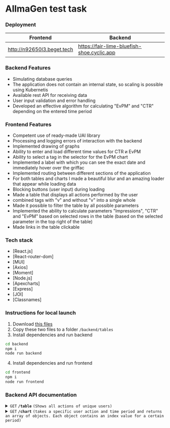 # AllmaGen test task

### Deployment
| Frontend | Backend |
| ------ | ------ |
| http://n92650l3.beget.tech | https://fair-lime-bluefish-shoe.cyclic.app |

### Backend Features
- Simulating database queries
- The application does not contain an internal state, so scaling is possible using Kubernetis
- Available rest API for receiving data
- User input validation and error handling
- Developed an effective algorithm for calculating "EvPM" and "CTR" depending on the entered time period

### Frontend Features
- Сompetent use of ready-made UAI library
- Processing and logging errors of interaction with the backend
- Implemented drawing of graphs
- Ability to enter and load different time values for CTR и EvPM
- Ability to select a tag in the selector for the EvPM chart
- Implemented a label with which you can see the exact date and immediately hover over the griffac
- Implemented routing between different sections of the application
- For both tables and charts I made a beautiful blur and an amazing loader that appear while loading data
- Blocking buttons (user input) during loading
- Made a table that displays all actions performed by the user
- combined tags with "v" and without "v" into a single whole
- Made it possible to filter the table by all possible parameters
- Implemented the ability to calculate parameters "Impressions", "CTR" and "EvPM" based on selected rows in the table (based on the selected parameter in the top right of the table)
- Made links in the table clickable


### Tech stack

- [React.js]
- [React-router-dom]
- [MUI]
- [Axios]
- [Moment]
- [Node.js]
- [Apexcharts]
- [Express]
- [JOI]
- [Classnames]


### Instructions for local launch

1. Download [this files](https://drive.google.com/file/d/1gydaF1Ab9lIeFVxQEHi-3RGF-eRAgdLX/view)
2. Copy these two files to a folder ``/backend/tables``
3. Install dependencies and run backend
```sh
cd backend
npm i
node run backend
```
4. Install dependencies and run frontend
```sh
cd frontend
npm i
node run frontend
```

### Backend API documentation

<details>
  <summary><code>GET</code> <code><b>/table</b></code> <code>(Shows all actions of unique users)</code></summary>

##### Query parameters

> None

##### Responses

> | http code     | content-type                      | response                                                            |
> |---------------|-----------------------------------|---------------------------------------------------------------------|
> | `200`         | `application/json`      | JSON                                                         |
> | `404`         | `application/json`                | `{"code":"404","message":"Error message"}`                            |


</details>


<details>
  <summary><code>GET</code> <code><b>/chart</b></code> <code>(takes a specific user action and time period and returns an array of objects. Each object contains an index value for a certain period)</code></summary>

##### Query parameters

> | name   |  type      | data type      | description                                                  |
> |--------|------------|----------------|--------------------------------------------------------------|
> | `minutes` |  required  | string, number         | time step within which the index will be calculated                  |
> | `event` |  required  | 'content', 'registration', 'fclick', 'lead', 'signup', 'misc'        | Сustom event for which the index will be calculatedidendifier                  |

##### Responses

> | http code     | content-type                      | response                                                            |
> |---------------|-----------------------------------|---------------------------------------------------------------------|
> | `200`         | `application/json`         | JSON                                                        |
> | `404`         | `application/json`                | `{"code":"404","message":"Error message"}`                            |


</details>
